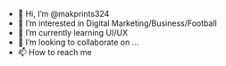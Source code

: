 - 👋 Hi, I’m @makprints324
- 👀 I’m interested in Digital Marketing/Business/Football
- 🌱 I’m currently learning UI/UX
- 💞️ I’m looking to collaborate on ...
- 📫 How to reach me 

<!---
makprints324/makprints324 is a ✨ special ✨ repository because its `README.md` (this file) appears on your GitHub profile.
You can click the Preview link to take a look at your changes.
--->
